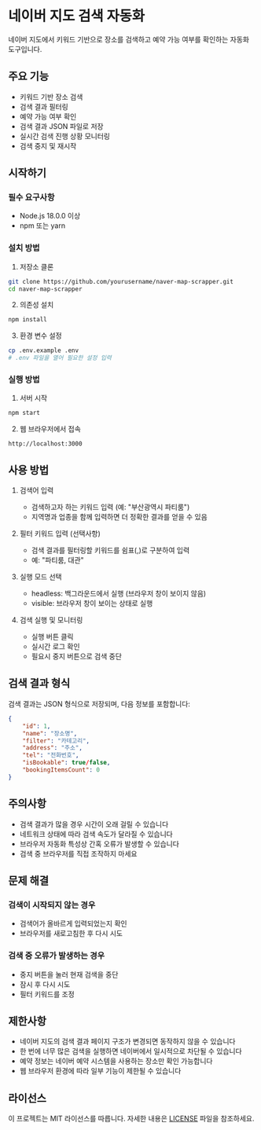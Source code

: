 # 네이버 지도 검색 자동화

네이버 지도에서 키워드 기반으로 장소를 검색하고 예약 가능 여부를 확인하는 자동화 도구입니다.

## 주요 기능

- 키워드 기반 장소 검색
- 검색 결과 필터링
- 예약 가능 여부 확인
- 검색 결과 JSON 파일로 저장
- 실시간 검색 진행 상황 모니터링
- 검색 중지 및 재시작

## 시작하기

### 필수 요구사항

- Node.js 18.0.0 이상
- npm 또는 yarn

### 설치 방법

1. 저장소 클론
```bash
git clone https://github.com/yourusername/naver-map-scrapper.git
cd naver-map-scrapper
```

2. 의존성 설치
```bash
npm install
```

3. 환경 변수 설정
```bash
cp .env.example .env
# .env 파일을 열어 필요한 설정 입력
```

### 실행 방법

1. 서버 시작
```bash
npm start
```

2. 웹 브라우저에서 접속
```
http://localhost:3000
```

## 사용 방법

1. 검색어 입력
   - 검색하고자 하는 키워드 입력 (예: "부산광역시 파티룸")
   - 지역명과 업종을 함께 입력하면 더 정확한 결과를 얻을 수 있음

2. 필터 키워드 입력 (선택사항)
   - 검색 결과를 필터링할 키워드를 쉼표(,)로 구분하여 입력
   - 예: "파티룸, 대관"

3. 실행 모드 선택
   - headless: 백그라운드에서 실행 (브라우저 창이 보이지 않음)
   - visible: 브라우저 창이 보이는 상태로 실행

4. 검색 실행 및 모니터링
   - 실행 버튼 클릭
   - 실시간 로그 확인
   - 필요시 중지 버튼으로 검색 중단

## 검색 결과 형식

검색 결과는 JSON 형식으로 저장되며, 다음 정보를 포함합니다:

```json
{
    "id": 1,
    "name": "장소명",
    "filter": "카테고리",
    "address": "주소",
    "tel": "전화번호",
    "isBookable": true/false,
    "bookingItemsCount": 0
}
```

## 주의사항

- 검색 결과가 많을 경우 시간이 오래 걸릴 수 있습니다
- 네트워크 상태에 따라 검색 속도가 달라질 수 있습니다
- 브라우저 자동화 특성상 간혹 오류가 발생할 수 있습니다
- 검색 중 브라우저를 직접 조작하지 마세요

## 문제 해결

### 검색이 시작되지 않는 경우
- 검색어가 올바르게 입력되었는지 확인
- 브라우저를 새로고침한 후 다시 시도

### 검색 중 오류가 발생하는 경우
- 중지 버튼을 눌러 현재 검색을 중단
- 잠시 후 다시 시도
- 필터 키워드를 조정

## 제한사항

- 네이버 지도의 검색 결과 페이지 구조가 변경되면 동작하지 않을 수 있습니다
- 한 번에 너무 많은 검색을 실행하면 네이버에서 일시적으로 차단될 수 있습니다
- 예약 정보는 네이버 예약 시스템을 사용하는 장소만 확인 가능합니다
- 웹 브라우저 환경에 따라 일부 기능이 제한될 수 있습니다

## 라이선스

이 프로젝트는 MIT 라이선스를 따릅니다. 자세한 내용은 [LICENSE](LICENSE) 파일을 참조하세요.
